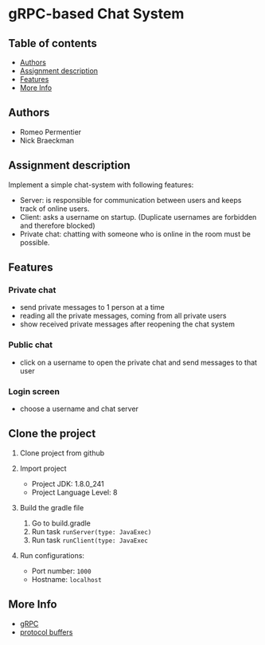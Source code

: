 # gRPC-based Chat System
## Table of contents
* [Authors](#Authors)
* [Assignment description](#Assignment-description)
* [Features](#Features)
* [More Info](#Info)

## Authors
* Romeo Permentier
* Nick Braeckman

## Assignment description
Implement a simple chat-system with following features:
* Server: is responsible for communication between users and keeps track of online users.
* Client: asks a username on startup. (Duplicate usernames are forbidden and therefore blocked)
* Private chat: chatting with someone who is online in the room must be possible.


## Features
### Private chat
* send private messages to 1 person at a time
* reading all the private messages, coming from all private users
* show received private messages after reopening the chat system
### Public chat
* click on a username to open the private chat and send messages to that user
### Login screen
* choose a username and chat server

## Clone the project

1. Clone project from github

2. Import project 
   *  Project JDK: 1.8.0_241
   *  Project Language Level: 8
   
3. Build the gradle file
   1. Go to build.gradle
   2. Run task ```runServer(type: JavaExec)```
   3. Run task ```runClient(type: JavaExec```

4. Run configurations:
   * Port number: ```1000```
   * Hostname: ```localhost```
   
## More Info
* [gRPC](https://grpc.io/docs/languages/java/basics/)
* [protocol buffers](https://developers.google.com/protocol-buffers/docs/overview)